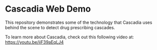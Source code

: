 # Cascadia Web Demo
This repository demonstrates some of the technology that Cascadia uses behind the scene to detect drug prescribing cascades. 

To learn more about Cascadia, check out this following video at: https://youtu.be/iiF39aEqLJ4
